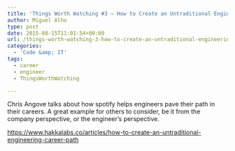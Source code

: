 ```yaml
---
title: 'Things Worth Watching #3 – How to Create an Untraditional Engineering Career Path'
author: Miguel Alho
type: post
date: 2015-08-15T11:01:54+00:00
url: /things-worth-watching-3-how-to-create-an-untraditional-engineering-career-path/
categories:
  - 'Code &amp; IT'
tags:
  - career
  - engineer
  - ThingsWorthWatching

---
```

Chris Angove talks about how spotify helps engineers pave their path in their careers. A great example for others to consider, be it from the company perspective, or the engineer&#8217;s perspective.

<https://www.hakkalabs.co/articles/how-to-create-an-untraditional-engineering-career-path>